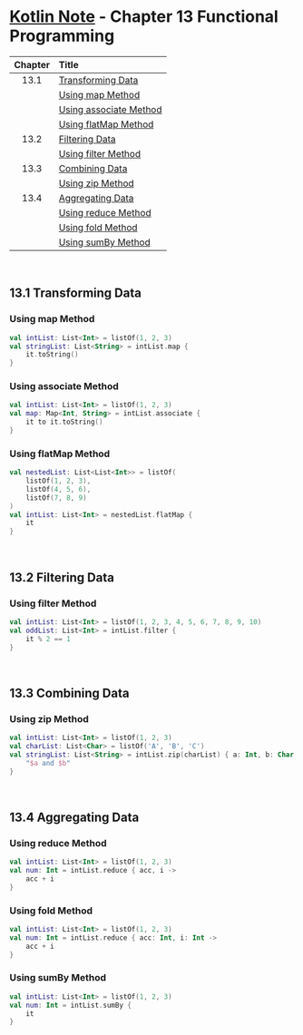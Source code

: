 # [Kotlin Note](../../README.md) - Chapter 13 Functional Programming
| Chapter | Title |
| :-: | :- |
| 13.1 | [Transforming Data](#131-transforming-data) |
|  | [Using map Method](#using-map-method) |
|  | [Using associate Method](#using-associate-method) |
|  | [Using flatMap Method](#using-flatmap-method) |
| 13.2 | [Filtering Data](#132-filtering-data) |
|  | [Using filter Method](#using-filter-method) |
| 13.3 | [Combining Data](#133-combining-data) |
|  | [Using zip Method](#using-zip-method) |
| 13.4 | [Aggregating Data](#134-aggregating-data) |
|  | [Using reduce Method](#using-reduce-method) |
|  | [Using fold Method](#using-fold-method) |
|  | [Using sumBy Method](#using-sumby-method) |

<br />

## 13.1 Transforming Data
### Using map Method
```kotlin
val intList: List<Int> = listOf(1, 2, 3)
val stringList: List<String> = intList.map {
    it.toString()
}
```

### Using associate Method
```kotlin
val intList: List<Int> = listOf(1, 2, 3)
val map: Map<Int, String> = intList.associate {
    it to it.toString()
}
```

### Using flatMap Method
```kotlin
val nestedList: List<List<Int>> = listOf(
    listOf(1, 2, 3),
    listOf(4, 5, 6),
    listOf(7, 8, 9)
)
val intList: List<Int> = nestedList.flatMap {
    it
}
```

<br />

## 13.2 Filtering Data
### Using filter Method
```kotlin
val intList: List<Int> = listOf(1, 2, 3, 4, 5, 6, 7, 8, 9, 10)
val oddList: List<Int> = intList.filter {
    it % 2 == 1
}
```

<br />

## 13.3 Combining Data
### Using zip Method
```kotlin
val intList: List<Int> = listOf(1, 2, 3)
val charList: List<Char> = listOf('A', 'B', 'C')
val stringList: List<String> = intList.zip(charList) { a: Int, b: Char ->
    "$a and $b"
}
```

<br />

## 13.4 Aggregating Data
### Using reduce Method
```kotlin
val intList: List<Int> = listOf(1, 2, 3)
val num: Int = intList.reduce { acc, i ->
    acc + i
}
```

### Using fold Method
```kotlin
val intList: List<Int> = listOf(1, 2, 3)
val num: Int = intList.reduce { acc: Int, i: Int ->
    acc + i
}
```

### Using sumBy Method
```kotlin
val intList: List<Int> = listOf(1, 2, 3)
val num: Int = intList.sumBy {
    it
}
```

<br />
